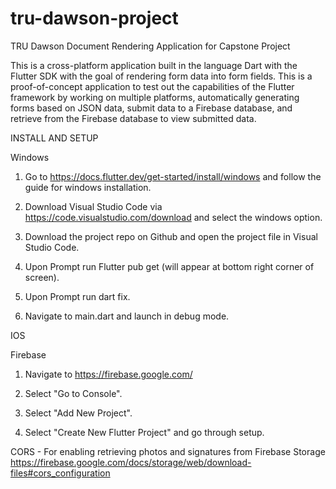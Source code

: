 # tru-dawson-project
TRU Dawson Document Rendering Application for Capstone Project

This is a cross-platform application built in the language Dart with the Flutter SDK with the goal of rendering form data into form fields. This is a proof-of-concept application to test out the capabilities of the Flutter framework by working on multiple platforms, automatically generating forms based on JSON data, submit data to a Firebase database, and retrieve from the Firebase database to view submitted data.

INSTALL AND SETUP

Windows
1. Go to https://docs.flutter.dev/get-started/install/windows and follow the guide for windows installation.

2. Download Visual Studio Code via https://code.visualstudio.com/download and select the windows option.

3. Download the project repo on Github and open the project file in Visual Studio Code.

4. Upon Prompt run Flutter pub get (will appear at bottom right corner of screen).

5. Upon Prompt run dart fix.

6. Navigate to main.dart and launch in debug mode.

IOS


Firebase
1. Navigate to https://firebase.google.com/
   
3. Select "Go to Console".
   
4. Select "Add New Project".
   
5. Select "Create New Flutter Project" and go through setup.


CORS - For enabling retrieving photos and signatures from Firebase Storage
https://firebase.google.com/docs/storage/web/download-files#cors_configuration

